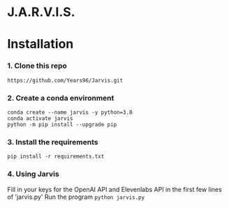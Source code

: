 # J.A.R.V.I.S.

# Installation
### 1. Clone this repo
`https://github.com/Years96/Jarvis.git`

### 2. Create a conda environment
```
conda create --name jarvis -y python=3.8
conda activate jarvis
python -m pip install --upgrade pip
```

### 3. Install the requirements
`pip install -r requirements.txt`

### 4. Using Jarvis
Fill in your keys for the OpenAI API and Elevenlabs API in the first few lines of 'jarvis.py'
Run the program
`python jarvis.py`
